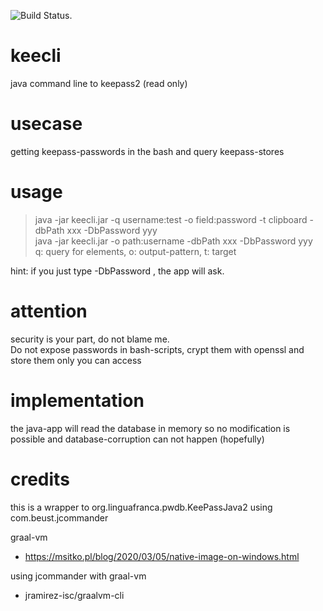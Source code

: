 ![Build Status](https://travis-ci.org/mschwehl/keecli.svg?branch=develop).

# keecli

java command line to keepass2 (read only)

# usecase
getting keepass-passwords in the bash and query keepass-stores

# usage 
> java -jar keecli.jar -q username:test -o field:password -t clipboard -dbPath xxx -DbPassword yyy  
> java -jar keecli.jar -o path:username -dbPath xxx -DbPassword yyy  
>  q: query for elements, o: output-pattern, t: target

hint: if you just type -DbPassword , the app will ask.

# attention
security is your part, do not blame me.  
Do not expose passwords in bash-scripts, crypt them with openssl and store them only you can access

# implementation
the java-app will read the database in memory so no modification is possible and database-corruption can not happen (hopefully) 

# credits
this is a wrapper to org.linguafranca.pwdb.KeePassJava2 using com.beust.jcommander

graal-vm 
 - https://msitko.pl/blog/2020/03/05/native-image-on-windows.html

using jcommander with graal-vm
- jramirez-isc/graalvm-cli
